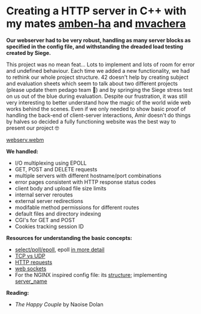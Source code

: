 # Creating a HTTP server in C++ with my mates [amben-ha](https://github.com/AmYre) and [mvachera](https://github.com/mvachera)

**Our webserver had to be very robust, handling as many server blocks as specified in the config file, and withstanding the dreaded load testing created by Siege.**

This project was no mean feat... Lots to implement and lots of room for error and undefined behaviour. Each time we added a new functionality, we had to rethink our whole project structure. 42 doesn't help by creating subject and evaluation sheets which seem to talk about two different projects (please update them pedago team :pray:) and by springing the Siege stress test on us out of the blue during evaluation. Despite our frustration, it was still very interesting to better understand how the magic of the world wide web works behind the scenes. Even if we only needed to show basic proof of handling the back-end of client-server interactions, Amir doesn't do things by halves so decided a fully functioning website was the best way to present our project :nerd_face:

[webserv.webm](https://github.com/user-attachments/assets/35649ce5-3a3b-407d-9c9e-be4cb451e84e)

**We handled:**
- I/O multiplexing using EPOLL
- GET, POST and DELETE requests
- multiple servers with different hostname/port combinations
- error pages consistent with HTTP response status codes
- client body and upload file size limits
- internal server reroutes
- external server redirections
- modifable method permissions for different routes
- default files and directory indexing
- CGI's for GET and POST
- Cookies tracking session ID

**Resources for understanding the basic concepts:**
- [select/poll/epoll](https://www.youtube.com/watch?v=H9N_l85TpnI), epoll [in more detail](https://copyconstruct.medium.com/the-method-to-epolls-madness-d9d2d6378642)
- [TCP vs UDP](https://www.youtube.com/watch?v=uwoD5YsGACg)
- [HTTP requests](https://www.youtube.com/watch?v=-Zea7GB2OwA)
- [web sockets](https://www.youtube.com/watch?v=pnj3Jbho5Ck)
- For the NGINX inspired config file: its [structure](http://nginx.org/en/docs/beginners_guide.html); implementing [server_name](https://statuslist.app/nginx/server_name/)

**Reading:**
- _The Happy Couple_ by Naoise Dolan
